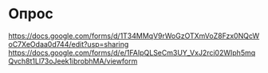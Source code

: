 # Опрос
https://docs.google.com/forms/d/1T34MMqV9rWoGzOTXmVoZ8Fzx0NQcWoC7XeOdaa0d744/edit?usp=sharing
https://docs.google.com/forms/d/e/1FAIpQLSeCm3UY_VxJ2rci02WIph5mqQvch8t1Ll73oJeek1ibrobhMA/viewform
